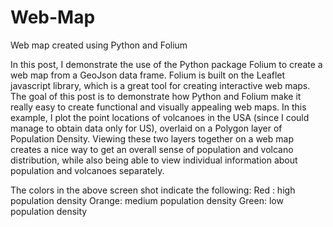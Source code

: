 # Web-Map
Web map created using Python and Folium

In this post, I demonstrate the use of the Python package Folium to create a web map from a GeoJson data frame. Folium is built on the Leaflet javascript library, which is a great tool for creating interactive web maps.
The goal of this post is to demonstrate how Python and Folium make it really easy to create functional and visually appealing web maps.
In this example, I plot the point locations of volcanoes in the USA (since I could manage to obtain data only for US), overlaid on a Polygon layer of Population Density. Viewing these two layers together on a web map creates a nice way to get an overall sense of population and volcano distribution, while also being able to view individual information about population and volcanoes separately.


The colors in the above screen shot indicate the following:
Red : high population density
Orange: medium population density
Green: low population density
